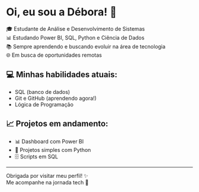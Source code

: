 # Oi, eu sou a Débora! 👋

🎓 Estudante de Análise e Desenvolvimento de Sistemas  
📊 Estudando Power BI, SQL, Python e Ciência de Dados  
📚 Sempre aprendendo e buscando evoluir na área de tecnologia  
🌐 Em busca de oportunidades remotas

## 💻 Minhas habilidades atuais:

- SQL (banco de dados)
- Git e GitHub (aprendendo agora!)
- Lógica de Programação

## 📈 Projetos em andamento:

- 📊 Dashboard com Power BI
- 🐍 Projetos simples com Python
- 🗄️ Scripts em SQL

---

Obrigada por visitar meu perfil! ✨  
Me acompanhe na jornada tech 🚀
